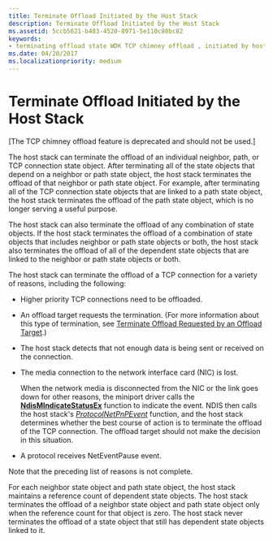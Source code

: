 ```yaml
---
title: Terminate Offload Initiated by the Host Stack
description: Terminate Offload Initiated by the Host Stack
ms.assetid: 5ccb5621-b483-4520-8971-5e110c80bc82
keywords:
- terminating offload state WDK TCP chimney offload , initiated by host stack
ms.date: 04/20/2017
ms.localizationpriority: medium
---
```


# Terminate Offload Initiated by the Host Stack


\[The TCP chimney offload feature is deprecated and should not be used.\]




The host stack can terminate the offload of an individual neighbor, path, or TCP connection state object. After terminating all of the state objects that depend on a neighbor or path state object, the host stack terminates the offload of that neighbor or path state object. For example, after terminating all of the TCP connection state objects that are linked to a path state object, the host stack terminates the offload of the path state object, which is no longer serving a useful purpose.

The host stack can also terminate the offload of any combination of state objects. If the host stack terminates the offload of a combination of state objects that includes neighbor or path state objects or both, the host stack also terminates the offload of all of the dependent state objects that are linked to the neighbor or path state objects or both.

The host stack can terminate the offload of a TCP connection for a variety of reasons, including the following:

-   Higher priority TCP connections need to be offloaded.

-   An offload target requests the termination. (For more information about this type of termination, see [Terminate Offload Requested by an Offload Target](terminate-offload-requested-by-an-offload-target.md).)

-   The host stack detects that not enough data is being sent or received on the connection.

-   The media connection to the network interface card (NIC) is lost.

    When the network media is disconnected from the NIC or the link goes down for other reasons, the miniport driver calls the [**NdisMIndicateStatusEx**](https://msdn.microsoft.com/library/windows/hardware/ff563600) function to indicate the event. NDIS then calls the host stack's [*ProtocolNetPnPEvent*](https://msdn.microsoft.com/library/windows/hardware/ff570263) function, and the host stack determines whether the best course of action is to terminate the offload of the TCP connection. The offload target should not make the decision in this situation.

-   A protocol receives NetEventPause event.

Note that the preceding list of reasons is not complete.

For each neighbor state object and path state object, the host stack maintains a reference count of dependent state objects. The host stack terminates the offload of a neighbor state object and path state object only when the reference count for that object is zero. The host stack never terminates the offload of a state object that still has dependent state objects linked to it.

 

 





